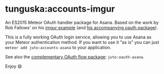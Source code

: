 # tunguska:accounts-imgur

An ES2015 Meteor OAuth handler package for Asana.  Based on the work by Rob Fallows' on his [imgur example](https://github.com/robfallows/tunguska-accounts-imgur) (and [his accompanying oauth package](https://github.com/robfallows/tunguska-imgur)).

This is a fully working OAuth login service, allowing you to use Asana as your Meteor authentication method. If you want to use it "as is" you can just `meteor add juto:accounts-asana` to your application.

See also the [complementary OAuth flow package](https://github.com/jutoapp/meteor-oauth-asana): `juto:oauth-asana`.

Enjoy :smile:
